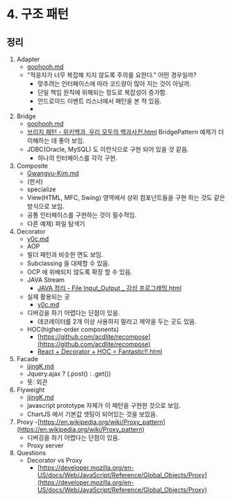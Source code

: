 # 4. 구조 패턴

## 정리

  1. Adapter
     - [goohooh.md](goohooh.md)
     - "적응자가 너무 복잡해 지지 않도록 주의를 요한다." 어떤 경우일까?
        - 맞추려는 인터페이스에 따라 코드량이 많아 지는 것이 아닐까.
        - 단일 책임 원칙에 위해되는 정도로 복잡성이 증가함.
        - 안드로이드 이벤트 리스너에서 패턴을 본 적 있음.
        - 
  1. Bridge
     - [goohooh.md](goohooh.md)
     - [브리지 패턴 - 위키백과, 우리 모두의 백과사전.html](https://ko.wikipedia.org/wiki/%EB%B8%8C%EB%A6%AC%EC%A7%80_%ED%8C%A8%ED%84%B4) BridgePattern 예제가 더 이해하는 데 좋아 보임.
     - JDBC(Oracle, MySQL) 도 이런식으로 구현 되어 있을 것 같음.
       - 하나의 인터페이스를 각각 구현.
  1. Composite
     - [Gwangyu-Kim.md](Gwangyu-Kim.md)
     - (판서)
     - specialize
     - View(HTML, MFC, Swing) 영역에서 상위 컴포넌트들을 구현 하는 것도 같은 방식으로 보임.
     - 공통 인터페이스를 구현하는 것이 필수적임.
     - 다른 예제) 파일 탐색기
  1. Decorator
     - [y0c.md](y0c.md)
     - AOP
     - 빌더 패턴과 비슷한 면도 보임.
     - Subclassing 을 대체할 수 있음.
     - OCP 에 위배되지 않도록 확장 할 수 있음.
     - JAVA Stream 
       - [JAVA 정리 - File Input_Output _ 감성 프로그래밍.html](http://programmingsummaries.tistory.com/64)
     - 실제 활용되는 곳
        - [y0c.md](y0c.md)
     - 디버깅을 하기 어렵다는 단점이 있음.
       - 데코레이터를 2개 이상 사용하지 말라고 제약을 두는 곳도 있음.
     - HOC(higher-order components)
       - [https://github.com/acdlite/recompose](https://github.com/acdlite/recompose)
       - [React + Decorator + HOC = Fantastic!!.html](http://blog-kr.zoyi.co/react-hoc/)
  1. Facade
     - [jjingK.md](jjingK.md)
     - Jquery.ajax ? (.post() : .get())
     - 뜻: 외관
  1. Flyweight
     - [jjingK.md](jjingK.md)
     - javascript prototype 자체가 이 패턴을 구현한 것으로 보임.
     - ChartJS 에서 기본값 셋팅이 되어있는 것을 보았음.
  1. Proxy
     -[https://en.wikipedia.org/wiki/Proxy_pattern](https://en.wikipedia.org/wiki/Proxy_pattern)
     - 디버깅을 하기 어렵다는 단점이 있음.
     - Proxy server
  1. Questions
     - Decorator vs Proxy
        - [https://developer.mozilla.org/en-US/docs/Web/JavaScript/Reference/Global_Objects/Proxy](https://developer.mozilla.org/en-US/docs/Web/JavaScript/Reference/Global_Objects/Proxy)
